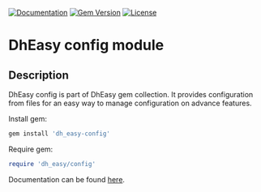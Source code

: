 [![Documentation](http://img.shields.io/badge/docs-rdoc.info-blue.svg)](http://rubydoc.org/gems/dh_easy-config/frames)
[![Gem Version](https://badge.fury.io/rb/dh_easy-config.svg)](http://github.com/DataHenOfficial/dh_easy-config/releases)
[![License](http://img.shields.io/badge/license-MIT-yellowgreen.svg)](#license)

# DhEasy config module
## Description

DhEasy config is part of DhEasy gem collection. It provides configuration from files for an easy way to manage configuration on advance features.

Install gem:
```ruby
gem install 'dh_easy-config'
```

Require gem:
```ruby
require 'dh_easy/config'
```

Documentation can be found [here](http://rubydoc.org/gems/dh_easy-config/frames).
